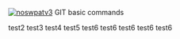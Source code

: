 [![noswpatv3](http://zoobab.wdfiles.com/local--files/start/noupcv3.jpg)](https://ffii.org/donate-now-to-save-europe-from-software-patents-says-ffii/)
GIT basic commands

test2
test3
test4
test5
test6
test6
test6
test6
test6
